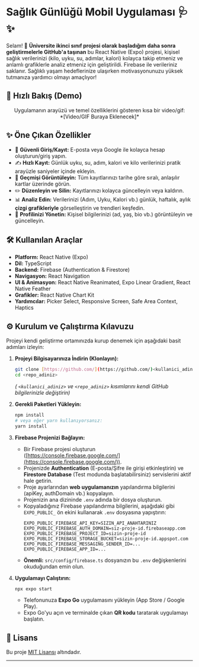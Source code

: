 # Sağlık Günlüğü Mobil Uygulaması 🩺✨

Selam! 👋 **Üniversite ikinci sınıf projesi olarak başladığım daha sonra geliştirmelerle GitHub'a taşınan** bu React Native (Expo) projesi, kişisel sağlık verilerinizi (kilo, uyku, su, adımlar, kalori) kolayca takip etmeniz ve anlamlı grafiklerle analiz etmeniz için geliştirildi. Firebase ile verileriniz saklanır. Sağlıklı yaşam hedeflerinize ulaşırken motivasyonunuzu yüksek tutmanıza yardımcı olmayı amaçlıyor!

## 🚀 Hızlı Bakış (Demo)

<p align="center">
  Uygulamanın arayüzü ve temel özelliklerini gösteren kısa bir video/gif:
  <br>
  *[Video/GIF Buraya Eklenecek]*
</p>

## ✨ Öne Çıkan Özellikler

* 🔐 **Güvenli Giriş/Kayıt:** E-posta veya Google ile kolayca hesap oluşturun/giriş yapın.
* ✍️ **Hızlı Kayıt:** Günlük uyku, su, adım, kalori ve kilo verilerinizi pratik arayüzle saniyeler içinde ekleyin.
* 📜 **Geçmişi Görüntüleyin:** Tüm kayıtlarınızı tarihe göre sıralı, anlaşılır kartlar üzerinde görün.
* ✏️ **Düzenleyin ve Silin:** Kayıtlarınızı kolayca güncelleyin veya kaldırın.
* 📊 **Analiz Edin:** Verilerinizi (Adım, Uyku, Kalori vb.) günlük, haftalık, aylık **çizgi grafikleriyle** görselleştirin ve trendleri keşfedin.
* 👤 **Profilinizi Yönetin:** Kişisel bilgilerinizi (ad, yaş, bio vb.) görüntüleyin ve güncelleyin.

## 🛠️ Kullanılan Araçlar

* **Platform:** React Native (Expo)
* **Dil:** TypeScript
* **Backend:** Firebase (Authentication & Firestore)
* **Navigasyon:** React Navigation
* **UI & Animasyon:** React Native Reanimated, Expo Linear Gradient, React Native Feather
* **Grafikler:** React Native Chart Kit
* **Yardımcılar:** Picker Select, Responsive Screen, Safe Area Context, Haptics

## ⚙️ Kurulum ve Çalıştırma Kılavuzu

Projeyi kendi geliştirme ortamınızda kurup denemek için aşağıdaki basit adımları izleyin:

1.  **Projeyi Bilgisayarınıza İndirin (Klonlayın):**
    ```bash
    git clone [https://github.com/](https://github.com/)<kullanici_adiniz>/<repo_adiniz>.git
    cd <repo_adiniz>
    ```
    *( `<kullanici_adiniz>` ve `<repo_adiniz>` kısımlarını kendi GitHub bilgilerinizle değiştirin)*

2.  **Gerekli Paketleri Yükleyin:**
    ```bash
    npm install
    # veya eğer yarn kullanıyorsanız:
    yarn install
    ```

3.  **Firebase Projenizi Bağlayın:**
    * Bir Firebase projesi oluşturun ([https://console.firebase.google.com/](https://console.firebase.google.com/)).
    * Projenizde **Authentication** (E-posta/Şifre ile girişi etkinleştirin) ve **Firestore Database** (Test modunda başlatabilirsiniz) servislerini aktif hale getirin.
    * Proje ayarlarından **web uygulamanızın** yapılandırma bilgilerini (apiKey, authDomain vb.) kopyalayın.
    * Projenizin ana dizininde `.env` adında bir dosya oluşturun.
    * Kopyaladığınız Firebase yapılandırma bilgilerini, aşağıdaki gibi `EXPO_PUBLIC_` ön ekini kullanarak `.env` dosyasına yapıştırın:
        ```env
        EXPO_PUBLIC_FIREBASE_API_KEY=SIZIN_API_ANAHTARINIZ
        EXPO_PUBLIC_FIREBASE_AUTH_DOMAIN=siz-proje-id.firebaseapp.com
        EXPO_PUBLIC_FIREBASE_PROJECT_ID=sizin-proje-id
        EXPO_PUBLIC_FIREBASE_STORAGE_BUCKET=sizin-proje-id.appspot.com
        EXPO_PUBLIC_FIREBASE_MESSAGING_SENDER_ID=...
        EXPO_PUBLIC_FIREBASE_APP_ID=...
        ```
    * **Önemli:** `src/config/firebase.ts` dosyanızın bu `.env` değişkenlerini okuduğundan emin olun.

4.  **Uygulamayı Çalıştırın:**
    ```bash
    npx expo start
    ```
    * Telefonunuza **Expo Go** uygulamasını yükleyin (App Store / Google Play).
    * Expo Go'yu açın ve terminalde çıkan **QR kodu** taratarak uygulamayı başlatın.

## 📄 Lisans

Bu proje [MIT Lisansı](LICENSE) altındadır.

---

